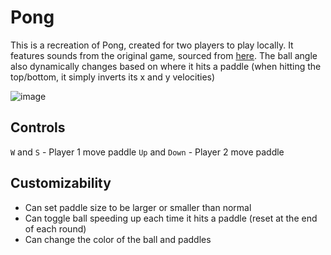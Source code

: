 # Pong

This is a recreation of Pong, created for two players to play locally. It features sounds from the original game, sourced from [here](https://www.youtube.com/watch?v=fiShX2pTz9A). The ball angle also dynamically changes based on where it hits a paddle (when hitting the top/bottom, it simply inverts its x and y velocities)

![image](https://i.imgur.com/LuPA2VQ.gif)

## Controls

`W` and `S` - Player 1 move paddle
`Up` and `Down` - Player 2 move paddle

## Customizability

- Can set paddle size to be larger or smaller than normal
- Can toggle ball speeding up each time it hits a paddle (reset at the end of each round)
- Can change the color of the ball and paddles
